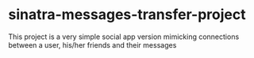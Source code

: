 # sinatra-messages-transfer-project
This project is a very simple social app version mimicking connections between a user, his/her friends and their messages
